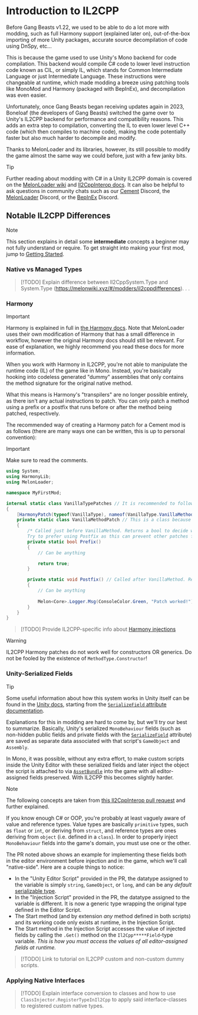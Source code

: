 # Introduction to IL2CPP

Before Gang Beasts v1.22, we used to be able to do a lot more with modding, such as full Harmony support (explained later on), out-of-the-box importing of more Unity packages, accurate source decompilation of code using DnSpy, etc... 

This is because the game used to use Unity's Mono backend for code compilation. This backend would compile C# code to lower level instruction code known as CIL, or simply IL, which stands for Common Intermediate Language or just Intermediate Language. These instructions were changeable at runtime, which made modding a breeze using patching tools like MonoMod and Harmony (packaged with BepInEx), and decompilation was even easier.  

Unfortunately, once Gang Beasts began receiving updates again in 2023, Boneloaf (the developers of Gang Beasts) switched the game over to Unity's IL2CPP backend for performance and compatibility reasons. This adds an extra step to compilation, converting the IL to even lower level C++ code (which then compiles to machine code), making the code potentially faster but also much harder to decompile and modify.

Thanks to MelonLoader and its libraries, however, its still possible to modify the game almost the same way we could before, just with a few janky bits.

> [!TIP]
> Further reading about modding with C# in a Unity IL2CPP domain is covered on the [MelonLoader wiki](https://melonwiki.xyz) and [Il2CppInterop docs](https://github.com/BepInEx/Il2CppInterop/tree/master/Documentation). It can also be helpful to ask questions in community chats such as our [Cement](https://discord.gg/fCwXc5k43w) Discord, the [MelonLoader](https://discord.gg/2Wn3N2P) Discord, or the [BepInEx](https://discord.gg/MpFEDAg) Discord.

## Notable IL2CPP Differences

> [!NOTE]
> This section explains in detail some **intermediate**
 concepts a beginner may not fully understand or require. To get straight into making your first mod, jump to [Getting Started](getting-started.md).

### Native vs Managed Types

> [!TODO]
> Explain difference between Il2CppSystem.Type and System.Type (<https://melonwiki.xyz/#/modders/il2cppdifferences>). . .

### Harmony

> [!IMPORTANT]
> Harmony is explained in full in [the Harmony docs](https://harmony.pardeike.net/). Note that MelonLoader uses their own modification of Harmony that has a small difference in workflow, however the original Harmony docs should still be relevant.
> For ease of explanation, we highly recommend you read these docs for more information.

When you work with Harmony in IL2CPP, you're not able to manipulate the runtime code (IL) of the game like in Mono. Instead, you're basically hooking into codeless generated "dummy" assemblies that only contains the method signature for the original native method.  

What this means is Harmony's "transpilers" are no longer possible entirely, as there isn't any actual instructions to patch. You can only patch a method using a prefix or a postfix that runs before or after the method being patched, respectively. 

The recommended way of creating a Harmony patch for a Cement mod is as follows (there are many ways one can be written, this is up to personal convention):

> [!IMPORTANT]
> Make sure to read the comments.

```csharp
using System;
using HarmonyLib;
using MelonLoader;

namespace MyFirstMod;

internal static class VanillaTypePatches // It is recommended to follow these naming conventions (PascalCase + Vanilla type name + "Patches" at the end)
{
    [HarmonyPatch(typeof(VanillaType), nameof(VanillaType.VanillaMethod))] // Replace VanillaType and VanillaMethod with the type and method you want to patch
    private static class VanillaMethodPatch // This is a class because you can put both a prefix and a postfix on the same method (also recommended to follow the same naming conventions, this time with vanilla method name and non-plural "Patch")
    {
        /* Called just before VanillaMethod. Returns a bool to decide whether to run the original method or not: false = skip original method, true = don't skip. Can also be void if you want it to always run the original method.
        Try to prefer using Postfix as this can prevent other patches from running. MUST BE CALLED "Prefix" OR HAVE THE [HarmonyPrefix] ANNOTATION! */
        private static bool Prefix()
        {
            // Can be anything

            return true;
        }

        private static void Postfix() // Called after VanillaMethod. Recommended for most patching cases to ensure mod compatibility. MUST BE CALLED "Postfix" OR HAVE THE [HarmonyPostfix] ANNOTATION!
        {
            // Can be anything
        
            Melon<Core>.Logger.Msg(ConsoleColor.Green, "Patch worked!"); // This code will be called after VanillaMethod is finished but before it returns a value, allowing you to modify said value if it exists (explained later). This exact line of code is not required for the patch to function, it is simply a log line to indicate that the patch worked.
        }
    }
}
```

> [!TODO]
> Provide IL2CPP-specific info about [Harmony injections](https://harmony.pardeike.net/articles/patching-injections.html)

> [!WARNING]
> IL2CPP Harmony patches do not work well for constructors OR generics. Do not be fooled by the existence of `MethodType.Constructor`!

### Unity-Serialized Fields

> [!TIP]
> Some useful information about how this system works in Unity itself can be found in the [Unity docs](https://docs.unity.com/), starting from the [`SerializeField` attribute documentation](https://docs.unity3d.com/ScriptReference/SerializeField.html).

Explanations for this in modding are hard to come by, but we'll try our best to summarize. Basically, Unity's serialized `MonoBehaviour` fields (such as non-hidden public fields and private fields with the [`SerializeField`](https://docs.unity3d.com/ScriptReference/SerializeField.html) attribute) are saved as separate data associated with that script's `GameObject` and `Assembly`. 

In Mono, it was possible, without any extra effort, to make custom scripts inside the Unity Editor with these serialized fields and later inject the object the script is attached to via [`AssetBundle`](https://docs.unity3d.com/ScriptReference/AssetBundle.html) into the game with all editor-assigned fields preserved. With IL2CPP this becomes slightly harder.

> [!NOTE]
> The following concepts are taken from [this Il2CppInterop pull request](https://github.com/BepInEx/Il2CppInterop/pull/24) and further explained.

If you know enough C# or OOP, you're probably at least vaguely aware of value and reference types. Value types are basically `primitive` types, such as `float` or `int`, or deriving from `struct`, and reference types are ones deriving from `object` (i.e. defined in a `class`). In order to properly inject `MonoBehaviour` fields into the game's domain, you must use one or the other.

The PR noted above shows an example for implementing these fields both in the editor environment before injection and in the game, which we'll call "native-side". Here are a couple things to notice:

- In the "Unity Editor Script" provided in the PR, the datatype assigned to the variable is simply `string`, `GameObject`, or `long`, and can be any *default* [serializable type](https://docs.unity3d.com/ScriptReference/SerializeField.html#:~:text=CANNOT%20serialize%20properties.-,Serializable%20types,-Unity%20can%20serialize).
- In the "Injection Script" provided in the PR, the datatype assigned to the variable is different. It is now a generic type wrapping the original type defined in the Editor Script.
- The Start method (and by extension *any* method defined in both scripts) and its working code only exists at runtime, in the Injection Script.
- The Start method in the Injection Script accesses the value of injected fields by calling the `.Get()` method on the `Il2Cpp*****Field`-type variable. *This is how you must access the values of all editor-assigned fields at runtime.*

> [!TODO]
> Link to tutorial on IL2CPP custom and non-custom dummy scripts.

### Applying Native Interfaces

> [!TODO]
> Explain interface conversion to classes and how to use `ClassInjector.RegisterTypeInIl2Cpp` to apply said interface-classes to registered custom native types.
